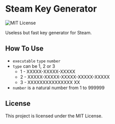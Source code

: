 # Steam Key Generator
![MIT License](https://img.shields.io/github/license/JustKappaMan/Steam-Key-Generator)

Useless but fast key generator for Steam.

## How To Use
* `executable` `type` `number`
* `type` can be 1, 2 or 3
    * 1 - XXXXX-XXXXX-XXXXX
    * 2 - XXXXX-XXXXX-XXXXX-XXXXX-XXXXX
    * 3 - XXXXXXXXXXXXXXX XX
* `number` is a natural number from 1 to 999999

## License
This project is licensed under the MIT License.
